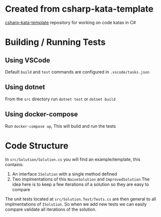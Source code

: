 # Created from csharp-kata-template
[csharp-kata-template](https://github.com/neal-nankivell/csharp-kata-template) repository for working on code katas in C# 

# Building / Running Tests

## Using VSCode

Default `build` and `test` commands are configured in `.vscode/tasks.json`

## Using dotnet

From the `src` directory run `dotnet test` or `dotnet build`

## Using docker-compose

Run `docker-compose up`, This will build and run the tests

# Code Structure

In `src/Solution/Solution.cs` you will find an example/template, this contains:

1. An interface `ISolution` with a single method defined
2. Two implmentations of this `NaiveSolution` and `ImprovedSolution`
   The idea here is to keep a few iterations of a solution so they are easy to compare

The unit tests located at `src/Solution.Test/Tests.cs` are then general to all implmentations of `ISolution`.
So when we add new tests we can easily compare validate all iterations of the solution.
